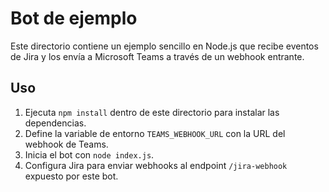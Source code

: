 # Bot de ejemplo

Este directorio contiene un ejemplo sencillo en Node.js que recibe eventos de Jira y los envía a Microsoft Teams a través de un webhook entrante.

## Uso

1. Ejecuta `npm install` dentro de este directorio para instalar las dependencias.
2. Define la variable de entorno `TEAMS_WEBHOOK_URL` con la URL del webhook de Teams.
3. Inicia el bot con `node index.js`.
4. Configura Jira para enviar webhooks al endpoint `/jira-webhook` expuesto por este bot.
